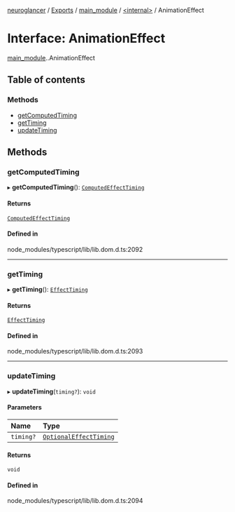 [neuroglancer](../README.md) / [Exports](../modules.md) / [main\_module](../modules/main_module.md) / [<internal\>](../modules/main_module._internal_.md) / AnimationEffect

# Interface: AnimationEffect

[main_module](../modules/main_module.md).[<internal>](../modules/main_module._internal_.md).AnimationEffect

## Table of contents

### Methods

- [getComputedTiming](main_module._internal_.AnimationEffect.md#getcomputedtiming)
- [getTiming](main_module._internal_.AnimationEffect.md#gettiming)
- [updateTiming](main_module._internal_.AnimationEffect.md#updatetiming)

## Methods

### getComputedTiming

▸ **getComputedTiming**(): [`ComputedEffectTiming`](main_module._internal_.ComputedEffectTiming.md)

#### Returns

[`ComputedEffectTiming`](main_module._internal_.ComputedEffectTiming.md)

#### Defined in

node_modules/typescript/lib/lib.dom.d.ts:2092

___

### getTiming

▸ **getTiming**(): [`EffectTiming`](main_module._internal_.EffectTiming.md)

#### Returns

[`EffectTiming`](main_module._internal_.EffectTiming.md)

#### Defined in

node_modules/typescript/lib/lib.dom.d.ts:2093

___

### updateTiming

▸ **updateTiming**(`timing?`): `void`

#### Parameters

| Name | Type |
| :------ | :------ |
| `timing?` | [`OptionalEffectTiming`](main_module._internal_.OptionalEffectTiming.md) |

#### Returns

`void`

#### Defined in

node_modules/typescript/lib/lib.dom.d.ts:2094
